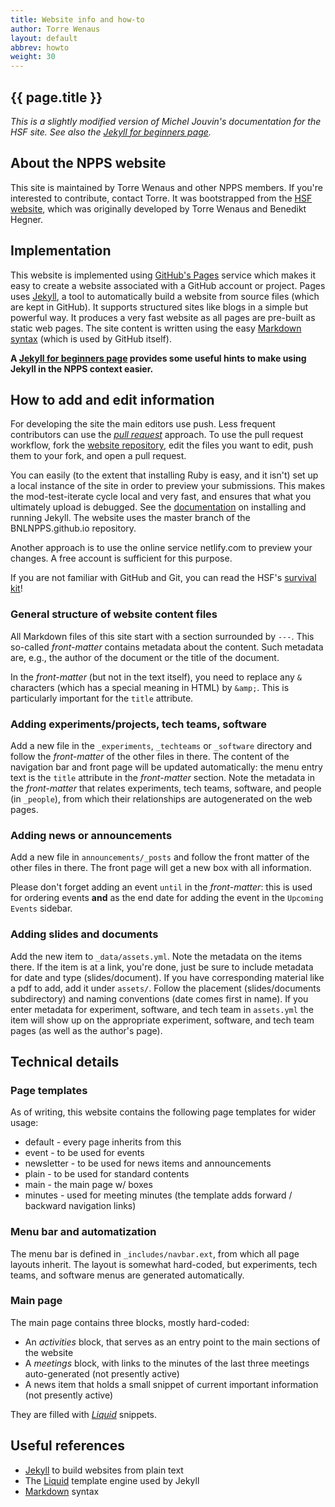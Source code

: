 ```yaml
---
title: Website info and how-to
author: Torre Wenaus
layout: default
abbrev: howto
weight: 30
---
```


## {{ page.title }}

*This is a slightly modified version of Michel Jouvin's documentation for the HSF site. See also the [Jekyll for beginners page](/misc/jekyll-beginners.html).*

## About the NPPS website

This site is maintained by Torre Wenaus and other NPPS members.
If you're interested to contribute, contact Torre.
It was bootstrapped from the [HSF website](https://hepsoftwarefoundation.org), which was originally developed by Torre Wenaus and Benedikt Hegner.

## Implementation

This website is implemented using [GitHub's Pages](https://pages.github.com/) service which makes it easy to create a website associated with a GitHub account or project. Pages uses [Jekyll](https://help.github.com/articles/using-jekyll-with-pages/), a tool to automatically build a website from source files (which are kept in GitHub). It supports structured sites like blogs in a simple but powerful way. It produces a very fast website as all pages are pre-built as static web pages.
The site content is written using the easy [Markdown syntax](http://daringfireball.net/projects/markdown/syntax) (which is used by GitHub itself).

**A [Jekyll for beginners page](/misc/jekyll-beginners.html) provides some useful hints to make using Jekyll in the NPPS context easier.**

## How to add and edit information

For developing the site the main editors use push. Less frequent contributors can use the *[pull request](https://help.github.com/articles/using-pull-requests/)* approach.
To use the pull request workflow, fork the [website repository](https://github.com/BNLNPPS/BNLNPPS.github.io), edit the
files you want to edit, push them to your fork, and open a pull request.

You can easily (to the extent that installing Ruby is easy, and it isn't) set up a local instance of the site in order to preview your submissions. This makes the mod-test-iterate cycle local and very fast, and ensures that what you ultimately upload is debugged.
See the [documentation](https://help.github.com/articles/using-jekyll-with-pages/)
on installing and running Jekyll.
The website uses the master branch of the BNLNPPS.github.io repository.

Another approach is to use the online service netlify.com to preview your changes. A free account is sufficient for this purpose.

If you are not familiar with GitHub and Git, you can read the HSF's [survival kit](https://hepsoftwarefoundation.org/github-beginners.html)!

### General structure of website content files

All Markdown files of this site start with a section surrounded by `---`. This
so-called *front-matter* contains metadata about the content. Such metadata are,
e.g., the author of the document or the title of the document.

In the *front-matter* (but not in the text itself), you need to replace any `&` characters (which has a special meaning in HTML) by `&amp;`. This is particularly important for the `title` attribute.

### Adding experiments/projects, tech teams, software

Add a new file in the `_experiments`, `_techteams` or `_software` directory and follow the *front-matter* of the
other files in there. The content of the navigation bar and front page will
be updated automatically: the menu entry text is the `title` attribute in the *front-matter* section. Note the metadata in the *front-matter* that relates experiments, tech teams, software, and people (in `_people`), from which their relationships are autogenerated on the web pages.

### Adding news or announcements

Add a new file in `announcements/_posts` and follow the front matter of the other files in there. The front page will
get a new box with all information.

Please don't forget adding an event ``until`` in the *front-matter*: this is used for ordering events **and** as the end date
for adding the event in the ``Upcoming Events`` sidebar.

### Adding slides and documents

Add the new item to `_data/assets.yml`. Note the metadata on the items there. If the item is at a link, you're done, just be sure to include metadata for date and type (slides/document). If you have corresponding material like a pdf to add, add it under `assets/`. Follow the placement (slides/documents subdirectory) and naming conventions (date comes first in name). If you enter metadata for experiment, software, and tech team in `assets.yml` the item will show up on the appropriate experiment, software, and tech team pages (as well as the author's page).

## Technical details

### Page templates

As of writing, this website contains the following page templates for wider usage:

* default - every page inherits from this
* event - to be used for events
* newsletter - to be used for news items and announcements
* plain - to be used for standard contents
* main - the main page w/ boxes
* minutes - used for meeting minutes (the template adds forward / backward navigation links)

### Menu bar and automatization

The menu bar is defined in `_includes/navbar.ext`, from which all page layouts inherit.
The layout is somewhat hard-coded, but experiments, tech teams, and software menus are generated
automatically.

### Main page

The main page contains three blocks, mostly hard-coded:

* An *activities* block, that serves as an entry point to the main sections of the website
* A *meetings* block, with links to the minutes of the last three meetings
  auto-generated (not presently active)
* A news item that holds a small snippet of current important information (not presently active)

They are filled with *[Liquid](https://github.com/Shopify/liquid/wiki)* snippets.

## Useful references

* [Jekyll](http://jekyllrb.com/) to build websites from plain text
* The [Liquid](https://github.com/Shopify/liquid/wiki) template engine used by Jekyll
* [Markdown](http://daringfireball.net/projects/markdown/syntax) syntax
